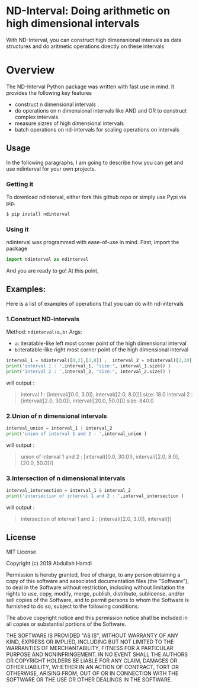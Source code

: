# ND-Interval: Doing arithmetic on high dimensional intervals 

With ND-Interval, you can construct high dimensnional intervals as data structures and do aritmetic operations directly on these intervals   

# Overview
The ND-Interval Python package was written with fast use in mind. It provides the following key features

  - construct n dimensional intervals .
  - do operations on n dimensional intervals like AND and OR to construct complex intervals
  - measure sizres of high dimensional intervals  
  - batch operations on nd-intervals for scaling operations on intervals 


## Usage

In the following paragraphs, I am going to describe how you can get and use ndinterval for your own projects.

###  Getting it

To download ndinterval, either fork this github repo or simply use Pypi via pip.
```sh
$ pip install ndinterval
```

### Using it

ndinterval was programmed with ease-of-use in mind. First, import the package

```Python
import ndinterval as ndinterval
```

And you are ready to go! At this point, 

## Examples:
Here is a list of examples of operations that you can do with nd-intervals 

### 1.Construct ND-intervals 
Method: `ndinterval(a,b)`
Args: 
- `a`: iteratable-like left most corner point of the high dimensional interval   
- `b`:iteratable-like right most corner point of the high dimensional interval

```Python
interval_1 = ndinterval([0,2],[3,8]) ;  interval_2 = ndinterval([2,20],[30,50])
print('interval 1 : ',interval_1, "size:", interval_1.size() )
print('interval 2 : ',interval_2, "size:", interval_2.size() )

```
will output :
>interval 1 :  [interval([0.0, 3.0]), interval([2.0, 8.0])] size: 18.0
>interval 2 :  [interval([2.0, 30.0]), interval([20.0, 50.0])] size: 840.0
### 2.Union of n dimensional intervals 

```Python
interval_union = interval_1 | interval_2
print('union of interval 1 and 2 : ',interval_union )
```
will output :
>union of interval 1 and 2 :  [interval([0.0, 30.0]), interval([2.0, 8.0], [20.0, 50.0])]

### 3.Intersection of n dimensional intervals 
```Python
interval_intersection = interval_1 & interval_2
print('intersection of interval 1 and 2 : ',interval_intersection )
```
will output :
>intersection of interval 1 and 2 :  [interval([2.0, 3.0]), interval()]


License
----

MIT License

Copyright (c) 2019 Abdullah Hamdi


Permission is hereby granted, free of charge, to any person obtaining a copy
of this software and associated documentation files (the "Software"), to deal
in the Software without restriction, including without limitation the rights
to use, copy, modify, merge, publish, distribute, sublicense, and/or sell
copies of the Software, and to permit persons to whom the Software is
furnished to do so, subject to the following conditions:

The above copyright notice and this permission notice shall be included in all
copies or substantial portions of the Software.

THE SOFTWARE IS PROVIDED "AS IS", WITHOUT WARRANTY OF ANY KIND, EXPRESS OR
IMPLIED, INCLUDING BUT NOT LIMITED TO THE WARRANTIES OF MERCHANTABILITY,
FITNESS FOR A PARTICULAR PURPOSE AND NONINFRINGEMENT. IN NO EVENT SHALL THE
AUTHORS OR COPYRIGHT HOLDERS BE LIABLE FOR ANY CLAIM, DAMAGES OR OTHER
LIABILITY, WHETHER IN AN ACTION OF CONTRACT, TORT OR OTHERWISE, ARISING FROM,
OUT OF OR IN CONNECTION WITH THE SOFTWARE OR THE USE OR OTHER DEALINGS IN THE
SOFTWARE.
